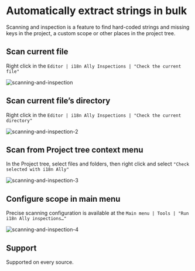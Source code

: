# Automatically extract strings in bulk

Scanning and inspection is a feature to find hard-coded strings and missing keys in the project, a custom scope or other places in the project tree.

## Scan current file
Right click in the `Editor | i18n Ally Inspections | "Check the current file"`


![scanning-and-inspection](assets/scanning-and-inspection-1.gif)

## Scan current file’s directory
Right click in the `Editor | i18n Ally Inspections | "Check the current directory"`

![scanning-and-inspection-2](assets/scanning-and-inspection-2.gif)

## Scan from Project tree context menu

In the Project tree, select files and folders, then right click and select `"Check selected with i18n Ally"`

![scanning-and-inspection-3](assets/scanning-and-inspection-3.gif)

## Configure scope in main menu

Precise scanning configuration is available at the `Main menu | Tools | "Run i18n Ally inspections…"`

![scanning-and-inspection-4](assets/scanning-and-inspection-4.gif)

## Support
Supported on every source.